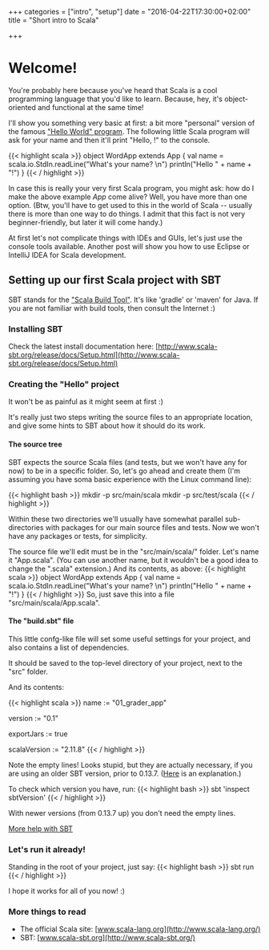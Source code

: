 +++
categories = ["intro", "setup"]
date = "2016-04-22T17:30:00+02:00"
title = "Short intro to Scala"

+++

# Welcome!

You're probably here because you've heard that Scala is a cool programming language
that you'd like to learn. Because, hey, it's object-oriented and functional at the same time!

I'll show you something very basic at first: a bit more "personal" version
of the famous 
["Hello World" program](https://en.wikipedia.org/wiki/%22Hello,_World!%22_program).
The following little Scala program will ask for your name and then it'll print "Hello, <You>!" to the console.

{{< highlight scala >}}
object WordApp extends App {
  val name = scala.io.StdIn.readLine("What's your name? \n")
  println("Hello " + name + "!")
}
{{< / highlight >}}

In case this is really your very first Scala program, 
you might ask: how do I make the above example _App_ come alive?
Well, you have more than one option. (Btw, you'll have to get used to this in the world of Scala -- usually there is more than one way to do things. I admit that this fact is not very
beginner-friendly, but later it will come handy.) 

At first let's not complicate things with IDEs and GUIs, let's just use the
console tools available. Another post will show you how to use Eclipse or IntelliJ IDEA for
Scala development.

## Setting up our first Scala project with SBT
SBT stands for the ["Scala Build Tool"](http://www.scala-sbt.org/). It's like 'gradle' or 'maven' for Java.
If you are not familiar with build tools, then consult the Internet :)

### Installing SBT
Check the latest install documentation here:
[http://www.scala-sbt.org/release/docs/Setup.html](http://www.scala-sbt.org/release/docs/Setup.html)

### Creating the "Hello" project
It won't be as painful as it might seem at first :)

It's really just two steps writing the source files to an appropriate location,
and give some hints to SBT about how it should do its work.

#### The source tree

SBT expects the source Scala files (and tests, but we won't have any for now) to be
in a specific folder. So, let's go ahead and create them (I'm assuming you have
soma basic experience with the Linux command line):

{{< highlight bash >}}
mkdir -p src/main/scala
mkdir -p src/test/scala
{{< / highlight >}}

Within these two directories we'll usually have somewhat parallel sub-directories
with packages for our main source files and tests. Now we won't have any packages or tests,
for simplicity.

The source file we'll edit must be in the "src/main/scala/" folder. Let's name it
"App.scala". (You can use another name, but it wouldn't be a good idea to change
the ".scala" extension.) 
And its contents, as above:
{{< highlight scala >}}
object WordApp extends App {
  val name = scala.io.StdIn.readLine("What's your name? \n")
  println("Hello " + name + "!")
}
{{< / highlight >}}
So, just save this into a file "src/main/scala/App.scala".


#### The "build.sbt" file

This little confg-like file will set some useful settings for your project,
and also contains a list of dependencies.

It should be saved to the top-level directory of your project, next to the "src" folder.

And its contents:

{{< highlight scala >}}
name := "01_grader_app"

version := "0.1"

exportJars := true

scalaVersion := "2.11.8"
{{< / highlight >}}

Note the empty lines! Looks stupid, but they are actually necessary, if you are 
using an older SBT version, prior to 0.13.7.
([Here](http://stackoverflow.com/questions/21780787/why-does-sbt-version-%E2%89%A4-0-13-6-require-blank-lines-between-settings-in-sbt-fil) is an explanation.)

To check which version you have, run:
{{< highlight bash >}}
sbt 'inspect sbtVersion'
{{< / highlight >}}

With newer versions (from 0.13.7 up) you don't need the empty lines.

[More help with SBT](http://scalatutorials.com/beginner/2013/07/18/getting-started-with-sbt/)

### Let's run it already!

Standing in the root of your project, just say:
{{< highlight bash >}}
sbt run
{{< / highlight >}}

I hope it works for all of you now! :)

### More things to read
 - The official Scala site: [www.scala-lang.org](http://www.scala-lang.org/)
 - SBT: [www.scala-sbt.org](http://www.scala-sbt.org/)



